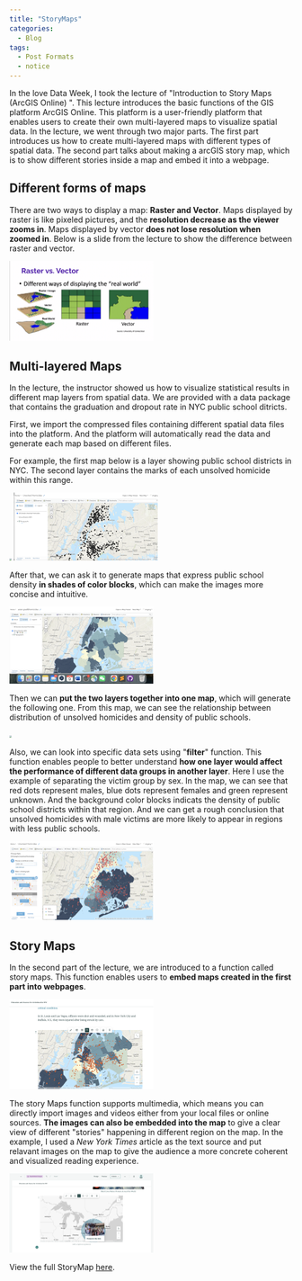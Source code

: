 ```yaml
---
title: "StoryMaps"
categories:
  - Blog
tags:
  - Post Formats
  - notice
---
```


In the love Data Week, I took the lecture of "Introduction to Story Maps (ArcGIS Online) ". This lecture introduces the basic functions of the GIS platform ArcGIS Online. This platform is a user-friendly platform that enables users to create their own multi-layered maps to visualize spatial data. In the lecture, we went through two major parts. The first part introduces us how to create multi-layered maps with different types of spatial data. The second part talks about making a arcGIS story map, which is to show different stories inside a map and embed it into a webpage.

## Different forms of maps

There are two ways to display a map: **Raster and Vector**.
Maps displayed by raster is like pixeled pictures, and the **resolution decrease as the viewer zooms in**. Maps displayed by vector **does not lose resolution when zoomed in**. Below is a slide from the lecture to show the difference between raster and vector.

<img src="/assets/images/mapforms.jpg" style="zoom:25%;" />

## Multi-layered Maps 

In the lecture, the instructor showed us how to visualize statistical results in different map layers from spatial data. We are provided with a data package that contains the graduation and dropout rate in NYC public school ditricts. 

First, we import the compressed files containing different spatial data files into the platform. And the platform will automatically read the data and generate each map based on different files.

For example, the first map below is a layer showing public school districts in NYC. The second layer contains the marks of each unsolved homicide within this range.

<img src="/assets/images/school_districts.jpg" style="zoom:25%;" />

<img src="/assets/images/unsolved_homicides.jpg" style="zoom:25%;" />

After that, we can ask it to generate maps that express public school density **in shades of color blocks**, which can make the images more concise and intuitive.

<img src="/assets/images/district_homimcide_color.jpg" style="zoom:25%;" />

Then we can **put the two layers together into one map**, which will generate the following one. From this map, we can see the relationship between distribution of unsolved homicides and density of public schools.

<img src="/assets/images/combined.jpg" style="zoom:25%;" />

Also, we can look into specific data sets using "**filter**" function. This function enables people to better understand **how one layer would affect the performance of different data groups in another layer**. Here I use the example of separating the victim group by sex. In the map, we can see that red dots represent males, blue dots represent females and green represent unknown. And the background color blocks indicats the density of public school districts within that region. And we can get a rough conclusion that unsolved homicides with male victims are more likely to appear in regions with less public schools. 

<img src="/assets/images/sex.jpg" style="zoom:25%;" />

## Story Maps 

In the second part of the lecture, we are introduced to a function called story maps. This function enables users to **embed maps created in the first part into webpages**. 

<img src="/assets/images/embed_map.jpg" style="zoom:25%;" />

The story Maps function supports multimedia, which means you can directly import images and videos either from your local files or online sources. **The images can also be embedded into the map** to give a clear view of different "stories" happening in different region on the map. In the example, I used a *New York Times* article as the text source and put relavant images on the map to give the audience a more concrete coherent and visualized reading experience.

<img src="/assets/images/blk.jpg" style="zoom:25%;" />

View the full StoryMap [here](https://storymaps.arcgis.com/stories/1278d6ead2e4460e96b59b8e11603c14).


























